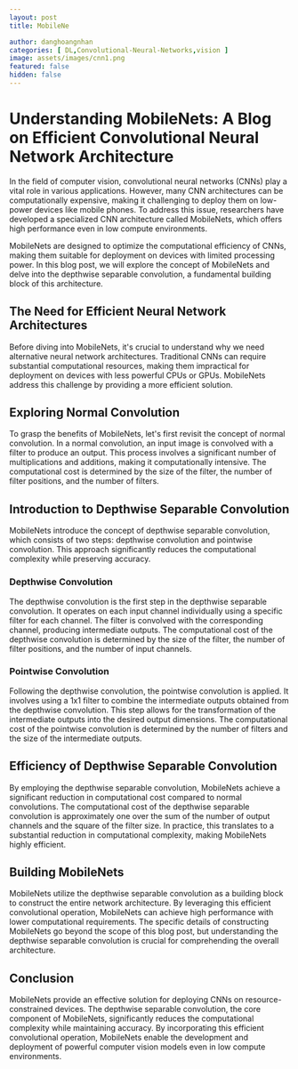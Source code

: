 ```yaml
---
layout: post
title: MobileNe

author: danghoangnhan
categories: [ DL,Convolutional-Neural-Networks,vision ]
image: assets/images/cnn1.png
featured: false
hidden: false
---
```


# Understanding MobileNets: A Blog on Efficient Convolutional Neural Network Architecture

In the field of computer vision, convolutional neural networks (CNNs) play a vital role in various applications. However, many CNN architectures can be computationally expensive, making it challenging to deploy them on low-power devices like mobile phones. To address this issue, researchers have developed a specialized CNN architecture called MobileNets, which offers high performance even in low compute environments.

MobileNets are designed to optimize the computational efficiency of CNNs, making them suitable for deployment on devices with limited processing power. In this blog post, we will explore the concept of MobileNets and delve into the depthwise separable convolution, a fundamental building block of this architecture.

## The Need for Efficient Neural Network Architectures

Before diving into MobileNets, it's crucial to understand why we need alternative neural network architectures. Traditional CNNs can require substantial computational resources, making them impractical for deployment on devices with less powerful CPUs or GPUs. MobileNets address this challenge by providing a more efficient solution.

## Exploring Normal Convolution

To grasp the benefits of MobileNets, let's first revisit the concept of normal convolution. In a normal convolution, an input image is convolved with a filter to produce an output. This process involves a significant number of multiplications and additions, making it computationally intensive. The computational cost is determined by the size of the filter, the number of filter positions, and the number of filters.

## Introduction to Depthwise Separable Convolution

MobileNets introduce the concept of depthwise separable convolution, which consists of two steps: depthwise convolution and pointwise convolution. This approach significantly reduces the computational complexity while preserving accuracy.

### Depthwise Convolution

The depthwise convolution is the first step in the depthwise separable convolution. It operates on each input channel individually using a specific filter for each channel. The filter is convolved with the corresponding channel, producing intermediate outputs. The computational cost of the depthwise convolution is determined by the size of the filter, the number of filter positions, and the number of input channels.

### Pointwise Convolution

Following the depthwise convolution, the pointwise convolution is applied. It involves using a 1x1 filter to combine the intermediate outputs obtained from the depthwise convolution. This step allows for the transformation of the intermediate outputs into the desired output dimensions. The computational cost of the pointwise convolution is determined by the number of filters and the size of the intermediate outputs.

## Efficiency of Depthwise Separable Convolution

By employing the depthwise separable convolution, MobileNets achieve a significant reduction in computational cost compared to normal convolutions. The computational cost of the depthwise separable convolution is approximately one over the sum of the number of output channels and the square of the filter size. In practice, this translates to a substantial reduction in computational complexity, making MobileNets highly efficient.

## Building MobileNets

MobileNets utilize the depthwise separable convolution as a building block to construct the entire network architecture. By leveraging this efficient convolutional operation, MobileNets can achieve high performance with lower computational requirements. The specific details of constructing MobileNets go beyond the scope of this blog post, but understanding the depthwise separable convolution is crucial for comprehending the overall architecture.

## Conclusion

MobileNets provide an effective solution for deploying CNNs on resource-constrained devices. The depthwise separable convolution, the core component of MobileNets, significantly reduces the computational complexity while maintaining accuracy. By incorporating this efficient convolutional operation, MobileNets enable the development and deployment of powerful computer vision models even in low compute environments.
